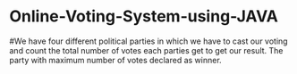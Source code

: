 # Online-Voting-System-using-JAVA
#We have four different political parties in which we have to cast our voting and count the total number of votes each parties get to get our result. The party with maximum number of votes declared as winner.

